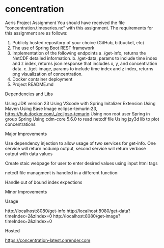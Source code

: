 # concentration

Aeris Project Assignment
You should have received the file “concentration.timeseries.nc” with this assignment.
The requirements for this assignment are as follows:
1. Publicly hosted repository of your choice (GitHub, bitbucket, etc)
2. The use of Spring Boot REST framework
3. Implementation of the following endpoints
a. /get-info, returns the NetCDF detailed information.
b. /get-data, params to include time index and z index, returns json response that
includes x, y, and concentration data.
c. /get-image, params to include time index and z index, returns png visualization of
concentration.
4. Docker container deployment
5. Project README.md


Dependencies and Libs

Using JDK version 23
Using VScode with Spring Initalizer Extension
Using Maven
Using Base Image eclipse-temurin:23, https://hub.docker.com/_/eclipse-temurin
Using non root user Spring in group Spring
Using cdm-core 5.6.0 to read netcdf file
Using jzy3d lib to plot concentrations


Major Improvements

Use dependency injection to allow usage of two services for get-info. One service will return ncdump output, second service will return verbose output with data values

Create staic webpage for user to enter desired values using input html tags

netcdf file managment is handled in a different function

Handle out of bound index expections

Minor Improvements


Usage

http://localhost:8080/get-info
http://localhost:8080/get-data?timeIndex=2&zIndex=0
http://localhost:8080/get-image?timeIndex=2&zIndex=0


Hosted

https://concentration-latest.onrender.com

